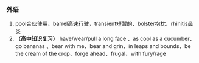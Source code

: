 ### 外语

1. pool合伙使用、barrel高速行驶，transient短暂的、bolster抱枕、rhinitis鼻炎
2. **（高中知识复习）** have/wear/pull a long face 、as cool as a cucumber、go bananas 、bear with me、bear and grin、in leaps and bounds、be the cream of the crop、forge ahead、frugal、with fury/rage
